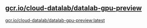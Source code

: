
[gcr.io/cloud-datalab/datalab-gpu-preview](https://hub.docker.com/r/anjia0532/cloud-datalab.datalab-gpu-preview/tags/)
-----


[gcr.io/cloud-datalab/datalab-gpu-preview:latest](https://hub.docker.com/r/anjia0532/cloud-datalab.datalab-gpu-preview/tags/)


